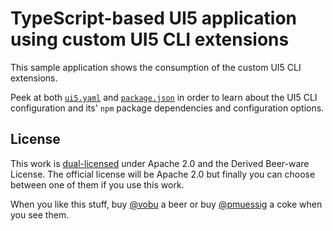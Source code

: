 # TypeScript-based UI5 application using custom UI5 CLI extensions

This sample application shows the consumption of the custom UI5 CLI extensions.

Peek at both [`ui5.yaml`](ui5.yaml) and [`package.json`](package.json) in order to learn about the UI5 CLI configuration and its' `npm` package dependencies and configuration options.

## License

This work is [dual-licensed](../../LICENSE) under Apache 2.0 and the Derived Beer-ware License. The official license will be Apache 2.0 but finally you can choose between one of them if you use this work.

When you like this stuff, buy [@vobu](https://twitter.com/vobu) a beer or buy [@pmuessig](https://twitter.com/pmuessig) a coke when you see them.
